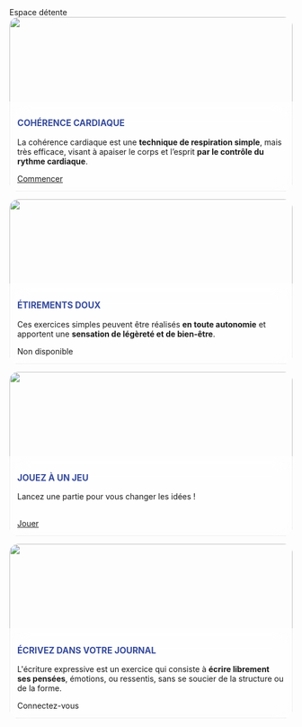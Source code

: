 <div class="banner">
    <div class="title">Espace détente</div>
</div>

<div class="cards">
    <div class="card" style="flex: 8;">
        <img src="{{ ASSET static/detente/coherence_cardiaque.webp }}" alt="" />
        <div>
            <p class="title">Cohérence cardiaque</p>
            <p>La cohérence cardiaque est une <b>technique de respiration simple</b>, mais très efficace, visant à apaiser le corps et l’esprit <b>par le contrôle du rythme cardiaque</b>.</p>
            <div class="buttons">
                <a href="/coherence">Commencer</a>
            </div>
        </div>
    </div>
    <div class="card" style="flex: 7;">
        <img src="{{ ASSET static/detente/etirements_doux.webp }}" alt="" />
        <div>
            <p class="title">Étirements doux</p>
            <p>Ces exercices simples peuvent être réalisés <b>en toute autonomie</b> et apportent une <b>sensation de légèreté et de bien-être</b>.</p>
            <div class="buttons">
                <a class="disabled">Non disponible</a>
            </div>
        </div>
    </div>
    <div class="card" style="flex: 5;">
        <img src="{{ ASSET static/detente/jeu_snake.webp }}" alt="" />
        <div>
            <p class="title">Jouez à un jeu</p>
            <p>Lancez une partie pour vous changer les idées !<br><br></p>
            <div class="buttons">
                <a href="https://koromix.dev/test/staks">Jouer</a>
            </div>
        </div>
    </div>
    <div class="card" style="flex: 8;">
        <img src="{{ ASSET static/detente/ecriture_expressive.webp }}" alt="" />
        <div>
            <p class="title">Écrivez dans votre journal</p>
            <p>L'écriture expressive est un exercice qui consiste à <b>écrire librement ses pensées</b>, émotions, ou ressentis, sans se soucier de la structure ou de la forme.</p>
            <div class="buttons">
                <a class="disabled">Connectez-vous</a>
            </div>
        </div>
    </div>
</div>

<style>
    .cards {
        display: flex;
        flex-wrap: wrap;
        gap: 1em;
    }
    .card {
        display: flex;
        position: relative;
        min-width: 40%;
        align-items: end;
    }
    .card > img {
        position: absolute;
        left: 0;
        top: 0;
        width: 100%;
        height: 100%;
        object-fit: cover;
        border-radius: 16px;
    }
    .card > div {
        width: 100%;
        margin-top: 150px;
        padding: 1em;
        z-index: 2;
        background: #ffffff88;
        backdrop-filter: blur(16px);
        border-radius: 0 0 16px 16px;
    }
    .card .title {
        color: #364b9b;
        text-transform: uppercase;
        font-size: 1.1em;
        font-weight: bold;
    }

    @media screen and (max-width: 960px) {
        .cards { flex-direction: column; }
    }
</style>
